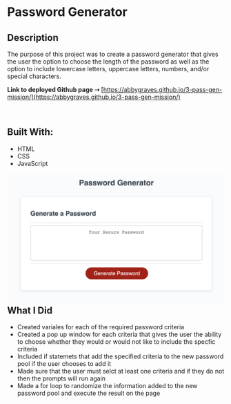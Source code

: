 # Password Generator

## **Description**
The purpose of this project was to create a password generator that gives the user the option to choose the length of the password as well as the option to include lowercase letters, uppercase letters, numbers, and/or special characters.

**Link to deployed Github page ➝** [https://abbygraves.github.io/3-pass-gen-mission/](https://abbygraves.github.io/3-pass-gen-mission/)

<br/>

## **Built With:**
+ HTML
+ CSS 
+ JavaScript

<img align="right" src="assets/images/password-generator.png" width="700px" />

<br/>

## **What I Did**
+ Created variales for each of the required password criteria
+ Created a pop up window for each criteria that gives the user the ability to choose whether they would or would not like to include the specfic criteria
+ Included if statemets that add the specified criteria to the new password pool if the user chooses to add it
+ Made sure that the user must selct at least one criteria and if they do not then the prompts will run again
+ Made a for loop to randomize the information added to the new password pool and execute the result on the page